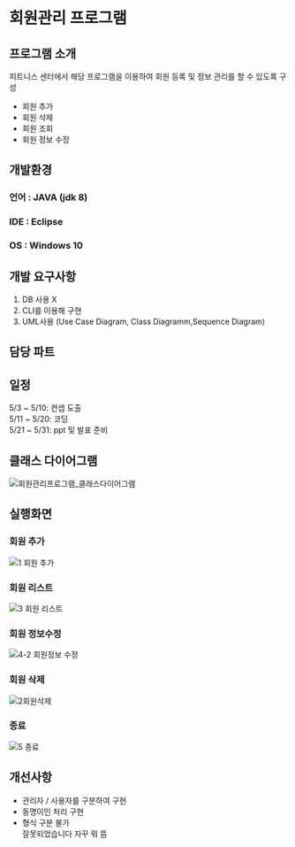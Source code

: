 # 회원관리 프로그램

## 프로그램 소개
피트니스 센터에서 해당 프로그램을 이용하여 회원 등록 및 정보 관리를 할 수 있도록 구성
<ul>
<li>회원 추가</li>
<li>회원 삭제</li>
<li>회원 조회</li>
<li>회원 정보 수정</li>
</ul>

## 개발환경
### 언어 : JAVA (jdk 8) <br>
### IDE : Eclipse <br>
### OS : Windows 10 <br>

## 개발 요구사항
<ol>
<li>DB 사용 X </li>
<li>CLI를 이용해 구현</li>
 <li>UML사용 (Use Case Diagram, Class Diagramm,Sequence Diagram)</li>
  </ol>
  
## 담당 파트


## 일정
5/3 ~ 5/10: 컨셉 도출 <br>
5/11 ~ 5/20: 코딩 <br>
5/21 ~ 5/31: ppt 및 발표 준비


## 클래스 다이어그램
![회원관리프로그램_클래스다이어그램](https://user-images.githubusercontent.com/105259159/168468773-33739170-5ad9-467e-8268-ece8c73a3281.png) <br>



## 실행화면
### 회원 추가
![1  회원 추가](https://user-images.githubusercontent.com/105259159/168470021-122dacd8-79be-4e46-9a1a-d6af17dddae8.png)

### 회원 리스트
![3  회원 리스트](https://user-images.githubusercontent.com/105259159/168470012-3bce2d3b-a398-4024-a56a-7ed584f0e611.png)

### 회원 정보수정
![4-2  회원정보 수정](https://user-images.githubusercontent.com/105259159/168470050-f8f3b0a6-a21d-4cd4-9297-c1f39a90c3d6.png)

### 회원 삭제
![2회원삭제](https://user-images.githubusercontent.com/105259159/168470055-3e366fa0-f44b-4994-a485-3182c019e8ef.png)


### 종료
![5  종료](https://user-images.githubusercontent.com/105259159/168470062-4171dd33-59f8-4910-9026-2d1342b199f7.png)


## 개선사항
<ul>
<li>관리자 / 사용자를 구분하여 구현</li>
<li>동명이인 처리 구현</li>
<li>형식 구분 불가</li>
잘못되었습니다 자꾸 뭐 뜸 
  </ul>

